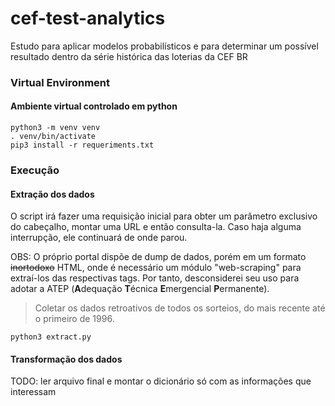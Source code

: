 # cef-test-analytics
Estudo para aplicar modelos probabilísticos e para determinar um possível resultado dentro da série histórica das loterias da CEF BR

### Virtual Environment
#### Ambiente virtual controlado em python

```Shell
python3 -m venv venv 
. venv/bin/activate 
pip3 install -r requeriments.txt 
```

### Execução
#### Extração dos dados
O script irá fazer uma requisição inicial para obter um parâmetro exclusivo do cabeçalho, montar uma URL e então consulta-la. 
Caso haja alguma interrupção, ele continuará de onde parou.

OBS: O próprio portal dispõe de dump de dados, porém em um formato <s>inortodoxo</s> HTML, onde é necessário um módulo "web-scraping" para extraí-los das respectivas tags. Por tanto, desconsiderei seu uso para adotar a ATEP (<b>A</b>dequação <b>T</b>écnica <b>E</b>mergencial <b>P</b>ermanente).
> Coletar os dados retroativos de todos os sorteios, do mais recente até o primeiro de 1996.

```Shell
python3 extract.py 
```

#### Transformação dos dados
TODO: ler arquivo final e montar o dicionário só com as informações que interessam

